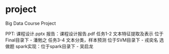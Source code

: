 # project

Big Data Course Project
 
PPT: 课程设计.pptx
报告：课程设计报告.pdf
任务1-2 文本特征提取及表示 位于Final目录下 - 潘勉之
任务3-4 文本分类，样本预测 位于SVM目录下 - 戎奕名
选做题 spark实现：位于spark目录下 - 吴启龙